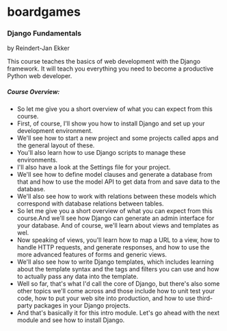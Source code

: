 # boardgames

<h3>Django Fundamentals</h3>
<p>by Reindert-Jan Ekker</p>

This course teaches the basics of web development with the Django framework.
It will teach you everything you need to become a productive Python web developer.

<h5>Course Overview:</h5>

<ul>
  <li>So let me give you a short overview of what you can expect from this course. </li>
  <li>First, of course, I'll show you how to install Django and set up your development environment. </li>
  <li>We'll see how to start a new project and some projects called apps and the general layout of these.</li>
  <li>You'll also learn how to use Django scripts to manage these environments. </li>
  <li>I'll also have a look at the Settings file for your project.  </li>
  <li>We'll see how to define model clauses and generate a database from that and how to use the model API to get data from and save data to the database.  </li>
  <li>We'll also see how to work with relations between these models which correspond with database relations between tables.  </li>
  <li>So let me give you a short overview of what you can expect from this course.And we'll see how Django can generate an admin interface for your database. And of course, we'll learn about views and templates as wel.  </li>
  <li>Now speaking of views, you'll learn how to map a URL to a view, how to handle HTTP requests, and generate responses, and how to use the more advanced features of forms and generic views.</li>
  <li>We'll also see how to write Django templates, which includes learning about the template syntax and the tags and filters you can use and how to actually pass any data into the template.  </li>
  <li>Well so far, that's what I'd call the core of Django, but there's also some other topics we'll come across and those include how to unit test your code, how to put your web site into production, and how to use third-party packages in your Django projects. </li>
  <li>And that's basically it for this intro module. Let's go ahead with the next module and see how to install Django.</li>
</ul>





